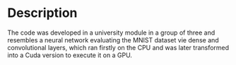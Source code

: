 # Description
The code was developed in a university module in a group of three and resembles a neural network evaluating the MNIST dataset vie dense and convolutional layers, which ran firstly on the CPU and was later transformed into a Cuda version to execute it on a GPU.
